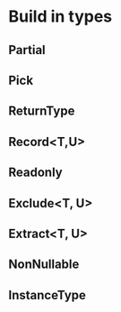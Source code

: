 # Build in types

## Partial<T>

## Pick<T>

## ReturnType<T>

## Record\<T,U>

## Readonly<T>

## Exclude\<T, U>

## Extract\<T, U>

## NonNullable<T>

## InstanceType<T>
